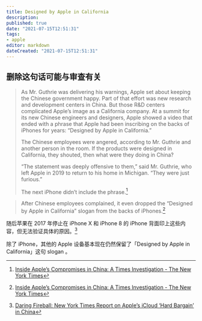 ```yaml
---
title: Designed by Apple in California
description:
published: true
date: "2021-07-15T12:51:31"
tags:
- apple
editor: markdown
dateCreated: "2021-07-15T12:51:31"
---
```


## 删除这句话可能与审查有关

> As Mr. Guthrie was delivering his warnings, Apple set about keeping the Chinese government happy. Part of that effort was new research and development centers in China. But those R&D centers complicated Apple’s image as a California company. At a summit for its new Chinese engineers and designers, Apple showed a video that ended with a phrase that Apple had been inscribing on the backs of iPhones for years: “Designed by Apple in California.”
>
> The Chinese employees were angered, according to Mr. Guthrie and another person in the room. If the products were designed in California, they shouted, then what were they doing in China?
>
> “The statement was deeply offensive to them,” said Mr. Guthrie, who left Apple in 2019 to return to his home in Michigan. “They were just furious.”
>
> The next iPhone didn’t include the phrase.[^censorship]

> After Chinese employees complained, it even dropped the “Designed by Apple in California” slogan from the backs of iPhones.[^censorship]

[^censorship]: [Inside Apple’s Compromises in China: A Times Investigation - The New York Times](https://web.archive.org/web/20210714100722/https://www.nytimes.com/2021/05/17/technology/apple-china-censorship-data.html)

随后苹果在 2017 年停止在 iPhone X 和 iPhone 8 的 iPhone 背面印上这些内容，但无法验证具体的原因。[^nyt_apple_china_icloud]

[^nyt_apple_china_icloud]: [Daring Fireball: New York Times Report on Apple’s iCloud ‘Hard Bargain’ in China](https://web.archive.org/web/20210520064240/https://daringfireball.net/2021/05/nyt_apple_china_icloud)

除了 iPhone，其他的 Apple 设备基本现在仍然保留了「Designed by Apple in California」这句 slogan 。
